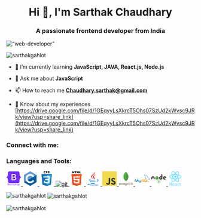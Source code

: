 <h1 align="center">Hi 👋, I'm Sarthak Chaudhary</h1>
<h3 align="center">A passionate frontend developer from India</h3>
<img align=“right” alt=“web-developer” width=“400” src=“3d-rendering-kid-playing-digital-game_23-2150898496.jpg”>
<p align="left"> <img src="https://komarev.com/ghpvc/?username=sarthakgahlot&label=Profile%20views&color=0e75b6&style=flat" alt="sarthakgahlot" /> </p>

- 🌱 I’m currently learning **JavaScript, JAVA, React.js, Node.js**

- 💬 Ask me about **JavaScript**

- 📫 How to reach me **Chaudhary.sarthak@gmail.com**

- 📄 Know about my experiences [https://drive.google.com/file/d/1GEqyyLsXkrcT5Ohs07SzUd2kWvsc9JRk/view?usp=share_link](https://drive.google.com/file/d/1GEqyyLsXkrcT5Ohs07SzUd2kWvsc9JRk/view?usp=share_link)

<h3 align="left">Connect with me:</h3>
<p align="left">
</p>

<h3 align="left">Languages and Tools:</h3>
<p align="left"> <a href="https://getbootstrap.com" target="_blank" rel="noreferrer"> <img src="https://raw.githubusercontent.com/devicons/devicon/master/icons/bootstrap/bootstrap-plain-wordmark.svg" alt="bootstrap" width="40" height="40"/> </a> <a href="https://www.cprogramming.com/" target="_blank" rel="noreferrer"> <img src="https://raw.githubusercontent.com/devicons/devicon/master/icons/c/c-original.svg" alt="c" width="40" height="40"/> </a> <a href="https://www.w3schools.com/css/" target="_blank" rel="noreferrer"> <img src="https://raw.githubusercontent.com/devicons/devicon/master/icons/css3/css3-original-wordmark.svg" alt="css3" width="40" height="40"/> </a> <a href="https://git-scm.com/" target="_blank" rel="noreferrer"> <img src="https://www.vectorlogo.zone/logos/git-scm/git-scm-icon.svg" alt="git" width="40" height="40"/> </a> <a href="https://www.w3.org/html/" target="_blank" rel="noreferrer"> <img src="https://raw.githubusercontent.com/devicons/devicon/master/icons/html5/html5-original-wordmark.svg" alt="html5" width="40" height="40"/> </a> <a href="https://www.java.com" target="_blank" rel="noreferrer"> <img src="https://raw.githubusercontent.com/devicons/devicon/master/icons/java/java-original.svg" alt="java" width="40" height="40"/> </a> <a href="https://developer.mozilla.org/en-US/docs/Web/JavaScript" target="_blank" rel="noreferrer"> <img src="https://raw.githubusercontent.com/devicons/devicon/master/icons/javascript/javascript-original.svg" alt="javascript" width="40" height="40"/> </a> <a href="https://www.mongodb.com/" target="_blank" rel="noreferrer"> <img src="https://raw.githubusercontent.com/devicons/devicon/master/icons/mongodb/mongodb-original-wordmark.svg" alt="mongodb" width="40" height="40"/> </a> <a href="https://www.mysql.com/" target="_blank" rel="noreferrer"> <img src="https://raw.githubusercontent.com/devicons/devicon/master/icons/mysql/mysql-original-wordmark.svg" alt="mysql" width="40" height="40"/> </a> <a href="https://nodejs.org" target="_blank" rel="noreferrer"> <img src="https://raw.githubusercontent.com/devicons/devicon/master/icons/nodejs/nodejs-original-wordmark.svg" alt="nodejs" width="40" height="40"/> </a> <a href="https://reactjs.org/" target="_blank" rel="noreferrer"> <img src="https://raw.githubusercontent.com/devicons/devicon/master/icons/react/react-original-wordmark.svg" alt="react" width="40" height="40"/> </a> </p>

<p><img align="left" src="https://github-readme-stats.vercel.app/api/top-langs?username=sarthakgahlot&show_icons=true&locale=en&layout=compact" alt="sarthakgahlot" /></p>

<p>&nbsp;<img align="center" src="https://github-readme-stats.vercel.app/api?username=sarthakgahlot&show_icons=true&locale=en" alt="sarthakgahlot" /></p>

<p><img align="center" src="https://github-readme-streak-stats.herokuapp.com/?user=sarthakgahlot&" alt="sarthakgahlot" /></p>
